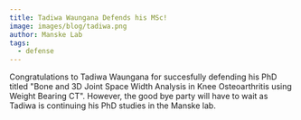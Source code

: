 ```yaml
---
title: Tadiwa Waungana Defends his MSc!
image: images/blog/tadiwa.png
author: Manske Lab
tags:
  - defense
---
```


Congratulations to Tadiwa Waungana for succesfully defending his PhD titled "Bone and 3D Joint Space Width Analysis in Knee Osteoarthritis using Weight Bearing CT". However, the good bye party will have to wait as Tadiwa is continuing his PhD studies in the Manske lab.